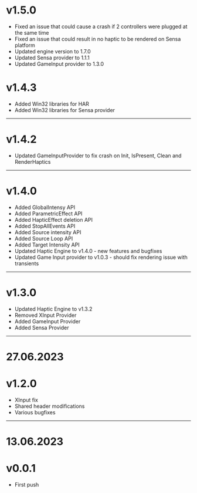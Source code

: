 # v1.5.0

+ Fixed an issue that could cause a crash if 2 controllers were plugged at the same time
+ Fixed an issue that could result in no haptic to be rendered on Sensa platform
+ Updated engine version to 1.7.0
+ Updated Sensa provider to 1.1.1
+ Updated GameInput provider to 1.3.0

# v1.4.3

+ Added Win32 libraries for HAR
+ Added Win32 libraries for Sensa provider

___________________________________

# v1.4.2

+ Updated GameInputProvider to fix crash on Init, IsPresent, Clean and RenderHaptics

___________________________________

# v1.4.0

+ Added GlobalIntensy API
+ Added ParametricEffect API
+ Added HapticEffect deletion API
+ Added StopAllEvents API
+ Added Source intensity API
+ Added Source Loop API
+ Added Target Intensity API
+ Updated Haptic Engine to v1.4.0 - new features and bugfixes
+ Updated Game Input provider to v1.0.3 - should fix rendering issue with transients

___________________________________

# v1.3.0

+ Updated Haptic Engine to v1.3.2
+ Removed XInput Provider
+ Added GameInput Provider
+ Added Sensa Provider

___________________________________

# 27.06.2023 
# v1.2.0

+ XInput fix
+ Shared header modifications
+ Various bugfixes

___________________________________

# 13.06.2023 
# v0.0.1

+ First push